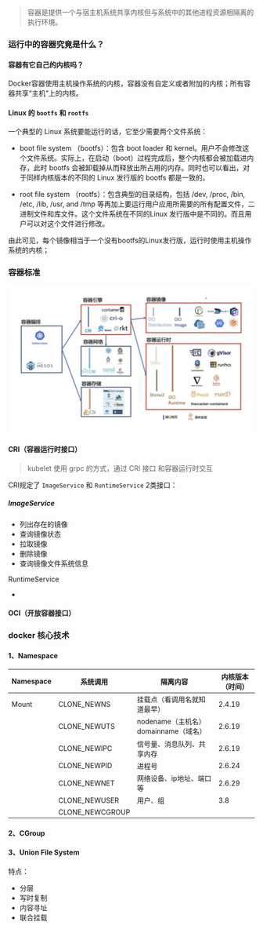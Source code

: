 > 容器是提供一个与宿主机系统共享内核但与系统中的其他进程资源相隔离的执行环境。





### 运行中的容器究竟是什么？

#### 容器有它自己的内核吗？

Docker容器使用主机操作系统的内核，容器没有自定义或者附加的内核；所有容器共享“主机”上的内核。

#### Linux 的 `bootfs` 和 `rootfs` 

 一个典型的 Linux 系统要能运行的话，它至少需要两个文件系统：

- boot file system （bootfs）：包含 boot loader 和 kernel。用户不会修改这个文件系统。实际上，在启动（boot）过程完成后，整个内核都会被加载进内存，此时 bootfs 会被卸载掉从而释放出所占用的内存。同时也可以看出，对于同样内核版本的不同的 Linux 发行版的 bootfs 都是一致的。

- root file system （rootfs）：包含典型的目录结构，包括 /dev, /proc, /bin, /etc, /lib, /usr, and /tmp 等再加上要运行用户应用所需要的所有配置文件，二进制文件和库文件。这个文件系统在不同的Linux 发行版中是不同的。而且用户可以对这个文件进行修改。

由此可见，每个镜像相当于一个没有bootfs的Linux发行版，运行时使用主机操作系统的内核；





### 容器标准

![image-20210708004307852](docker_in_one.assets/image-20210708004307852.png)

#### CRI（容器运行时接口）

> kubelet 使用 grpc 的方式，通过 CRI 接口 和容器运行时交互

CRI规定了 `ImageService` 和 `RuntimeService` 2类接口：

##### ImageService

- 列出存在的镜像
- 查询镜像状态
- 拉取镜像
- 删除镜像
- 查询镜像文件系统信息

RuntimeService

- 

#### OCI（开放容器接口）





### docker 核心技术

#### 1、Namespace

| Namespace | 系统调用        | 隔离内容                             | 内核版本（时间） |
| --------- | --------------- | ------------------------------------ | ---------------- |
| Mount     | CLONE_NEWNS     | 挂载点（看调用名就知道最早）         | 2.4.19           |
|           | CLONE_NEWUTS    | nodename（主机名）domainname（域名） | 2.6.19           |
|           | CLONE_NEWIPC    | 信号量、消息队列、共享内存           | 2.6.19           |
|           | CLONE_NEWPID    | 进程号                               | 2.6.24           |
|           | CLONE_NEWNET    | 网络设备、ip地址、端口等             | 2.6.29           |
|           | CLONE_NEWUSER   | 用户、组                             | 3.8              |
|           | CLONE_NEWCGROUP |                                      |                  |



#### 2、CGroup

#### 3、Union File System

特点：

- 分层
- 写时复制
- 内容寻址
- 联合挂载

